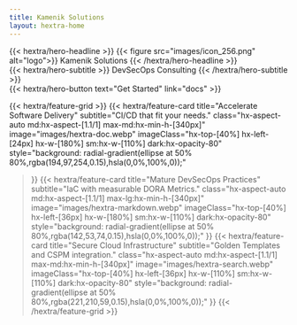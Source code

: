 ```yaml
---
title: Kamenik Solutions
layout: hextra-home
---
```


<div class="hx-mb-12">
{{< hextra/hero-headline >}}
  {{< figure src="images/icon_256.png" alt="logo">}}
  Kamenik Solutions
{{< /hextra/hero-headline >}}
</div>

<div class="hx-mb-12">
{{< hextra/hero-subtitle >}}
  DevSecOps Consulting
{{< /hextra/hero-subtitle >}}
</div>

<div class="hx-mb-6">
{{< hextra/hero-button text="Get Started" link="docs" >}}
</div>

<div class="hx-mt-6"></div>

{{< hextra/feature-grid >}}
  {{< hextra/feature-card
    title="Accelerate Software Delivery"
    subtitle="CI/CD that fit your needs."
    class="hx-aspect-auto md:hx-aspect-[1.1/1] max-md:hx-min-h-[340px]"
    image="images/hextra-doc.webp"
    imageClass="hx-top-[40%] hx-left-[24px] hx-w-[180%] sm:hx-w-[110%] dark:hx-opacity-80"
    style="background: radial-gradient(ellipse at 50% 80%,rgba(194,97,254,0.15),hsla(0,0%,100%,0));"
  >}}
  {{< hextra/feature-card
    title="Mature DevSecOps Practices"
    subtitle="IaC with measurable DORA Metrics."
    class="hx-aspect-auto md:hx-aspect-[1.1/1] max-lg:hx-min-h-[340px]"
    image="images/hextra-markdown.webp"
    imageClass="hx-top-[40%] hx-left-[36px] hx-w-[180%] sm:hx-w-[110%] dark:hx-opacity-80"
    style="background: radial-gradient(ellipse at 50% 80%,rgba(142,53,74,0.15),hsla(0,0%,100%,0));"
  >}}
  {{< hextra/feature-card
    title="Secure Cloud Infrastructure"
    subtitle="Golden Templates and CSPM integration."
    class="hx-aspect-auto md:hx-aspect-[1.1/1] max-md:hx-min-h-[340px]"
    image="images/hextra-search.webp"
    imageClass="hx-top-[40%] hx-left-[36px] hx-w-[110%] sm:hx-w-[110%] dark:hx-opacity-80"
    style="background: radial-gradient(ellipse at 50% 80%,rgba(221,210,59,0.15),hsla(0,0%,100%,0));"
  >}}
{{< /hextra/feature-grid >}}
